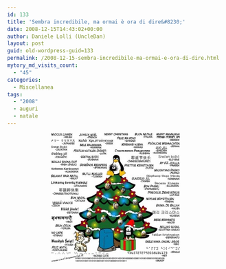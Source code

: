 ```yaml
---
id: 133
title: 'Sembra incredibile, ma ormai è ora di dire&#8230;'
date: 2008-12-15T14:43:02+00:00
author: Daniele Lolli (UncleDan)
layout: post
guid: old-wordpress-guid=133
permalink: /2008-12-15-sembra-incredibile-ma-ormai-e-ora-di-dire.html
mytory_md_visits_count:
  - "45"
categories:
  - Miscellanea
tags:
  - "2008"
  - auguri
  - natale
---
```

<p style="text-align: center;">
  <a href="/uploads/2008/12/buon-natale-in-tutte-le-lingue.jpg"><img class="size-medium wp-image-134 alignnone" title="buon-natale-in-tutte-le-lingue" src="/uploads/2008/12/buon-natale-in-tutte-le-lingue-300x300.jpg" alt="" width="300" height="300" /></a>
</p>

<p style="text-align: center;">